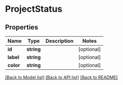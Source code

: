# ProjectStatus

## Properties

 Name      | Type       | Description | Notes      
-----------|------------|-------------|------------
 **id**    | **string** |             | [optional] 
 **label** | **string** |             | [optional] 
 **color** | **string** |             | [optional] 

[[Back to Model list]](../README.md#documentation-for-models) [[Back to API list]](../README.md#documentation-for-api-endpoints) [[Back to README]](../README.md)


